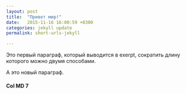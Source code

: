```yaml
---
layout: post
title:  "Привет мир!"
date:   2015-11-16 16:00:59 +0300
categories: jekyll update
permalink: short-urls-jekyll

---
```

Это первый параграф, который выводится в exerpt, сократить длину которого можно двумя способами.

А это новый параграф.

<div class="row">
	<div class="col-md-7">
		<h4>Col MD 7</h4>
	</div>
</div>
